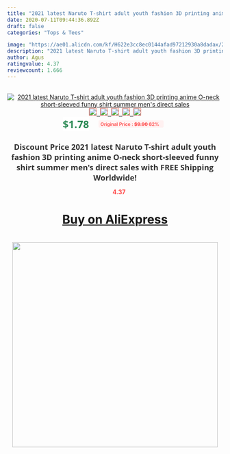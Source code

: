 ```yaml
---
title: "2021 latest Naruto T-shirt adult youth fashion 3D printing anime O-neck short-sleeved funny shirt summer men's direct sales"
date: 2020-07-11T09:44:36.892Z
draft: false
categories: "Tops & Tees"

image: "https://ae01.alicdn.com/kf/H622e3cc8ec0144afad97212930a8dadax/2021-latest-Naruto-T-shirt-adult-youth-fashion-3D-printing-anime-O-neck-short-sleeved-funny.jpg"
description: "2021 latest Naruto T-shirt adult youth fashion 3D printing anime O-neck short-sleeved funny shirt summer men's direct sales"
author: Agus
ratingvalue: 4.37
reviewcount: 1.666
---
```

<br>
<div style="text-align: center;">
<a href="https://s.click.aliexpress.com/e/_AXH6TF" target="_blank" rel="nofollow noopener noreferrer"><img alt="2021 latest Naruto T-shirt adult youth fashion 3D printing anime O-neck short-sleeved funny shirt summer men's direct sales" class="magnifier-image" src="https://ae01.alicdn.com/kf/H622e3cc8ec0144afad97212930a8dadax/2021-latest-Naruto-T-shirt-adult-youth-fashion-3D-printing-anime-O-neck-short-sleeved-funny.jpg_640x640.jpg">
<br>
<img style="border:1px solid salmon" src="https://ae01.alicdn.com/kf/H622e3cc8ec0144afad97212930a8dadax/2021-latest-Naruto-T-shirt-adult-youth-fashion-3D-printing-anime-O-neck-short-sleeved-funny.jpg_120x120.jpg">&nbsp;&nbsp;<img style="border:1px solid salmon" src="https://ae01.alicdn.com/kf/H12072dd879774d04bec7131f46da20beJ/2021-latest-Naruto-T-shirt-adult-youth-fashion-3D-printing-anime-O-neck-short-sleeved-funny.jpg_120x120.jpg">&nbsp;&nbsp;<img style="border:1px solid salmon" src="https://ae01.alicdn.com/kf/H804d5d0285444de6bc0c9dea6d67e555b/2021-latest-Naruto-T-shirt-adult-youth-fashion-3D-printing-anime-O-neck-short-sleeved-funny.jpg_120x120.jpg">&nbsp;&nbsp;<img style="border:1px solid salmon" src="https://ae01.alicdn.com/kf/Hd1dbe66053d14c98b2a1671aeeb3e1496/2021-latest-Naruto-T-shirt-adult-youth-fashion-3D-printing-anime-O-neck-short-sleeved-funny.jpg_120x120.jpg">&nbsp;&nbsp;<img style="border:1px solid salmon" src="https://ae01.alicdn.com/kf/H2158a83de2f54c81bd5860ececcb5a74t/2021-latest-Naruto-T-shirt-adult-youth-fashion-3D-printing-anime-O-neck-short-sleeved-funny.jpg_120x120.jpg"></a></div><br0>
<div style="text-align: center;"><span style="background-color: white; border: 0px; box-sizing: border-box; color: seagreen; display: inline-block; font-family: &quot;open sans&quot; , &quot;arial&quot; , &quot;helvetica&quot; , sans-serif , &quot;heiti&quot;; font-size: 24px; font-stretch: inherit; font-weight: 700; line-height: inherit; margin: 0px 10px 0px 0px; padding: 0px; vertical-align: middle;">$1.78 </span>
<span style="background: rgb(255 , 241 , 241); border-radius: 3px; border: 0px; box-sizing: border-box; color: #ff4747; display: inline-block; font-family: inherit; font-size: 12px; font-stretch: inherit; font-style: inherit; font-variant: inherit; font-weight: 600; line-height: inherit; margin: 0px; padding: 2px 5px; transform: scale(0.9); vertical-align: middle;">Original Price : <b style="text-decoration: line-through;">$9.90 </b> 82%&nbsp;&nbsp;</span></div>
<h1 style="color: #333333; display: inline-block; font-family: &quot;open sans&quot; , &quot;arial&quot; , &quot;helvetica&quot; , sans-serif , &quot;heiti&quot;; font-size: 18px; font-stretch: inherit; font-weight: 700; text-align: center;">Discount Price 2021 latest Naruto T-shirt adult youth fashion 3D printing anime O-neck short-sleeved funny shirt summer men's direct sales with FREE Shipping Worldwide!</h1>
<div style="color: #ff4747; text-align: center;">
<img src="https://4.bp.blogspot.com/-M0ZcTcb-5uY/XleCXlxnR4I/AAAAAAAAAEc/OrjgMkXV1oMQFaCRZj5HQwOCBcu3w1FegCPcBGAYYCw/s1600/star.png" style="height: 15px;">&nbsp;<b>4.37</b></div>
<div class="button_cont" align="center"><a class="buynow_a" href="https://s.click.aliexpress.com/e/_AXH6TF" target="_blank" rel="nofollow noopener noreferrer"><H1>Buy on AliExpress</H1></a></div><br>
<div class="separator" style="clear: both; text-align: center;">
<img src="https://lh3.googleusercontent.com/-pTy5HemUv9M/XlePHvY0dAI/AAAAAAAAAE4/0nX5iRUoIWY8eMW9Dpxeirr157OZliDIgCLcBGAsYHQ/s1600/badge.gif" width="480">
</div>
